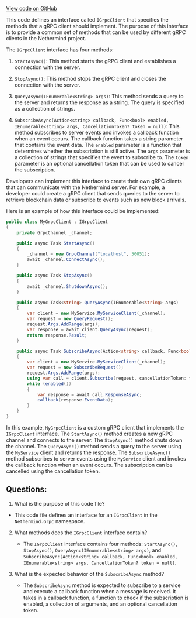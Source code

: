 [View code on GitHub](https://github.com/NethermindEth/nethermind/src/Nethermind/Nethermind.Grpc/IGrpcClient.cs)

This code defines an interface called `IGrpcClient` that specifies the methods that a gRPC client should implement. The purpose of this interface is to provide a common set of methods that can be used by different gRPC clients in the Nethermind project.

The `IGrpcClient` interface has four methods:

1. `StartAsync()`: This method starts the gRPC client and establishes a connection with the server.

2. `StopAsync()`: This method stops the gRPC client and closes the connection with the server.

3. `QueryAsync(IEnumerable<string> args)`: This method sends a query to the server and returns the response as a string. The query is specified as a collection of strings.

4. `SubscribeAsync(Action<string> callback, Func<bool> enabled, IEnumerable<string> args, CancellationToken? token = null)`: This method subscribes to server events and invokes a callback function when an event occurs. The callback function takes a string parameter that contains the event data. The `enabled` parameter is a function that determines whether the subscription is still active. The `args` parameter is a collection of strings that specifies the event to subscribe to. The `token` parameter is an optional cancellation token that can be used to cancel the subscription.

Developers can implement this interface to create their own gRPC clients that can communicate with the Nethermind server. For example, a developer could create a gRPC client that sends queries to the server to retrieve blockchain data or subscribe to events such as new block arrivals.

Here is an example of how this interface could be implemented:

```csharp
public class MyGrpcClient : IGrpcClient
{
    private GrpcChannel _channel;

    public async Task StartAsync()
    {
        _channel = new GrpcChannel("localhost", 50051);
        await _channel.ConnectAsync();
    }

    public async Task StopAsync()
    {
        await _channel.ShutdownAsync();
    }

    public async Task<string> QueryAsync(IEnumerable<string> args)
    {
        var client = new MyService.MyServiceClient(_channel);
        var request = new QueryRequest();
        request.Args.AddRange(args);
        var response = await client.QueryAsync(request);
        return response.Result;
    }

    public async Task SubscribeAsync(Action<string> callback, Func<bool> enabled, IEnumerable<string> args, CancellationToken? token = null)
    {
        var client = new MyService.MyServiceClient(_channel);
        var request = new SubscribeRequest();
        request.Args.AddRange(args);
        using var call = client.Subscribe(request, cancellationToken: token.GetValueOrDefault());
        while (enabled())
        {
            var response = await call.ResponseAsync;
            callback(response.EventData);
        }
    }
}
```

In this example, `MyGrpcClient` is a custom gRPC client that implements the `IGrpcClient` interface. The `StartAsync()` method creates a new gRPC channel and connects to the server. The `StopAsync()` method shuts down the channel. The `QueryAsync()` method sends a query to the server using the `MyService` client and returns the response. The `SubscribeAsync()` method subscribes to server events using the `MyService` client and invokes the callback function when an event occurs. The subscription can be cancelled using the cancellation token.
## Questions: 
 1. What is the purpose of this code file?
   - This code file defines an interface for an `IGrpcClient` in the `Nethermind.Grpc` namespace.

2. What methods does the `IGrpcClient` interface contain?
   - The `IGrpcClient` interface contains four methods: `StartAsync()`, `StopAsync()`, `QueryAsync(IEnumerable<string> args)`, and `SubscribeAsync(Action<string> callback, Func<bool> enabled, IEnumerable<string> args, CancellationToken? token = null)`.

3. What is the expected behavior of the `SubscribeAsync` method?
   - The `SubscribeAsync` method is expected to subscribe to a service and execute a callback function when a message is received. It takes in a callback function, a function to check if the subscription is enabled, a collection of arguments, and an optional cancellation token.